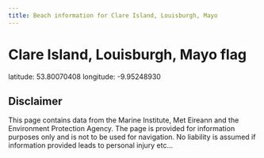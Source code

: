 ```yaml
---
title: Beach information for Clare Island, Louisburgh, Mayo
---
```

# Clare Island, Louisburgh, Mayo <span class="material-icons blue-flag">flag</span>

<div class="location-info">latitude: 53.80070408 longitude: -9.95248930</div>
<div class="met-eireann-warnings"></div>
<div></div>

## Disclaimer

This page contains data from the Marine Institute, 
Met Eireann and the Environment Protection Agency. The page is provided for
information purposes only and is not to be used for navigation. No liability 
is assumed if information provided leads to personal injury etc...